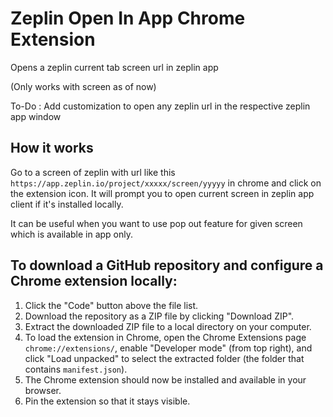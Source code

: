 # Zeplin Open In App Chrome Extension

Opens a zeplin current tab screen url in zeplin app

(Only works with screen as of now)

To-Do : Add customization to open any zeplin url in the respective zeplin app window

## How it works

Go to a screen of zeplin with url like this `https://app.zeplin.io/project/xxxxx/screen/yyyyy` in chrome and click on the extension icon.
It will prompt you to open current screen in zeplin app client if it's installed locally.

It can be useful when you want to use pop out feature for given screen which is available in app only.


## To download a GitHub repository and configure a Chrome extension locally:

1. Click the "Code" button above the file list.
2. Download the repository as a ZIP file by clicking "Download ZIP".
3. Extract the downloaded ZIP file to a local directory on your computer.
4. To load the extension in Chrome, open the Chrome Extensions page `chrome://extensions/`, enable "Developer mode" (from top right), and click "Load unpacked" to select the extracted folder (the folder that contains `manifest.json`).
5. The Chrome extension should now be installed and available in your browser.
6. Pin the extension so that it stays visible.
